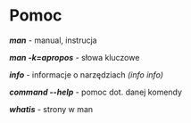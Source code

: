 # Pomoc

_**man**_ - manual, instrucja

_**man -k=apropos**_ - słowa kluczowe

_**info**_ - informacje o narzędziach _(info info)_

_**command --help**_ - pomoc dot. danej komendy

_**whatis**_ - strony w man
